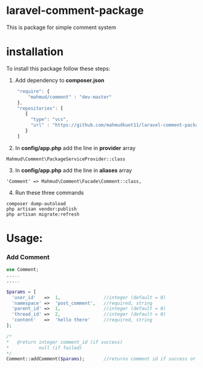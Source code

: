 # laravel-comment-package
This is package for simple comment system

# installation
To install this package follow these steps:
1. Add dependency to **composer.json**
``` javascript
    "require": {
        "mahmud/comment" : "dev-master"
    },
    "repositories": [
       {
         "type": "vcs",
         "url" : "https://github.com/mahmudkuet11/laravel-comment-package.git"
       }
    ]
```
2. In **config/app.php** add the line in **provider** array
```
Mahmud\Comment\PackageServiceProvider::class
```
3. In **config/app.php** add the line in **aliases** array
```
'Comment' => Mahmud\Comment\Facade\Comment::class,
```
4. Run these three commands
```
composer dump-autoload
php artisan vendor:publish
php artisan migrate:refresh
```


# Usage:
### Add Comment

```php
use Comment;
.....
.....

$params = [
  'user_id'   =>  1,				//integer (default = 0)
  'namespace' =>  'post_comment',	//required, string
  'parent_id' =>  1,				//integer (default = 0)
  'thread_id' =>  2,				//integer (default = 0)
  'content'   =>  'hello there'		//required, string
];

/*
*	@return integer comment_id (if success)
*			null (if failed)
*/
Comment::addComment($params);		//returns comment id if success or null if failed
```
